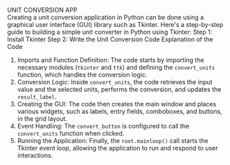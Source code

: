 UNIT CONVERSION APP                                                                     
Creating a unit conversion application in Python can be done using a graphical user interface (GUI) library such as Tkinter. Here's a step-by-step guide to building a simple unit converter in Python using Tkinter:
Step 1: Install Tkinter
Step 2: Write the Unit Conversion Code
Explanation of the Code
1. Imports and Function Definition: The code starts by importing the necessary modules (`tkinter` and `ttk`) and defining the `convert_units` function, which handles the conversion logic.
2. Conversion Logic: Inside `convert_units`, the code retrieves the input value and the selected units, performs the conversion, and updates the `result_label`.
3. Creating the GUI: The code then creates the main window and places various widgets, such as labels, entry fields, comboboxes, and buttons, in the grid layout.
4. Event Handling: The `convert_button` is configured to call the `convert_units` function when clicked.
5. Running the Application: Finally, the `root.mainloop()` call starts the Tkinter event loop, allowing the application to run and respond to user interactions.

